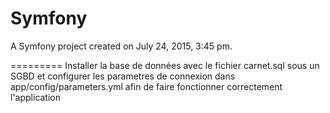 Symfony
=======

A Symfony project created on July 24, 2015, 3:45 pm.

=========
Installer la base de données avec le fichier carnet.sql sous un SGBD et configurer les parametres de connexion dans app/config/parameters.yml afin de faire fonctionner correctement l'application
